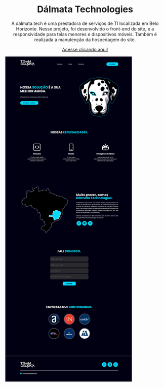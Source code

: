 ### <h1 align="center">Dálmata Technologies</h1>
<p align="center"> A dalmata.tech é uma prestadora de serviços de TI localizada em Belo Horizonte. Nesse projeto, foi desenvolvido o front-end do site, e a responsividade para telas menores e dispositivos móveis. 
  Também é realizada a manutenção da hospedagem do site. </p>

<p align="center">
  <a href="https://dalmata.tech/">Acesse clicando aqui!</a>
</p>

<img src="dalmata.tech.png">
